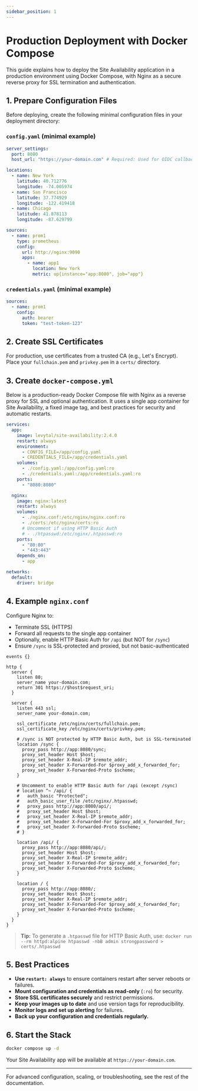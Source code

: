 ```yaml
---
sidebar_position: 1
---
```


# Production Deployment with Docker Compose

This guide explains how to deploy the Site Availability application in a production environment using Docker Compose, with Nginx as a secure reverse proxy for SSL termination and authentication.

## 1. Prepare Configuration Files

Before deploying, create the following minimal configuration files in your deployment directory:

### `config.yaml` (minimal example)

```yaml
server_settings:
  port: 8080
  host_url: "https://your-domain.com" # Required: Used for OIDC callback URLs

locations:
  - name: New York
    latitude: 40.712776
    longitude: -74.005974
  - name: San Francisco
    latitude: 37.774929
    longitude: -122.419418
  - name: Chicago
    latitude: 41.878113
    longitude: -87.629799

sources:
  - name: prom1
    type: prometheus
    config:
      url: http://nginx:9090
      apps:
        - name: app1
          location: New York
          metric: up{instance="app:8080", job="app"}
```

### `credentials.yaml` (minimal example)

```yaml
sources:
  - name: prom1
    config:
      auth: bearer
      token: "test-token-123"
```

## 2. Create SSL Certificates

For production, use certificates from a trusted CA (e.g., Let's Encrypt). Place your `fullchain.pem` and `privkey.pem` in a `certs/` directory.

## 3. Create `docker-compose.yml`

Below is a production-ready Docker Compose file with Nginx as a reverse proxy for SSL and optional authentication. It uses a single app container for Site Availability, a fixed image tag, and best practices for security and automatic restarts.

```yaml
services:
  app:
    image: levytal/site-availability:2.4.0
    restart: always
    environment:
      - CONFIG_FILE=/app/config.yaml
      - CREDENTIALS_FILE=/app/credentials.yaml
    volumes:
      - ./config.yaml:/app/config.yaml:ro
      - ./credentials.yaml:/app/credentials.yaml:ro
    ports:
      - "8080:8080"

  nginx:
    image: nginx:latest
    restart: always
    volumes:
      - ./nginx.conf:/etc/nginx/nginx.conf:ro
      - ./certs:/etc/nginx/certs:ro
      # Uncomment if using HTTP Basic Auth
      # - ./htpasswd:/etc/nginx/.htpasswd:ro
    ports:
      - "80:80"
      - "443:443"
    depends_on:
      - app

networks:
  default:
    driver: bridge
```

## 4. Example `nginx.conf`

Configure Nginx to:

- Terminate SSL (HTTPS)
- Forward all requests to the single app container
- Optionally, enable HTTP Basic Auth for `/api` (but NOT for `/sync`)
- Ensure `/sync` is SSL-protected and proxied, but not basic-authenticated

```nginx
events {}

http {
  server {
    listen 80;
    server_name your-domain.com;
    return 301 https://$host$request_uri;
  }

  server {
    listen 443 ssl;
    server_name your-domain.com;

    ssl_certificate /etc/nginx/certs/fullchain.pem;
    ssl_certificate_key /etc/nginx/certs/privkey.pem;

    # /sync is NOT protected by HTTP Basic Auth, but is SSL-terminated
    location /sync {
      proxy_pass http://app:8080/sync;
      proxy_set_header Host $host;
      proxy_set_header X-Real-IP $remote_addr;
      proxy_set_header X-Forwarded-For $proxy_add_x_forwarded_for;
      proxy_set_header X-Forwarded-Proto $scheme;
    }

    # Uncomment to enable HTTP Basic Auth for /api (except /sync)
    # location ^~ /api/ {
    #   auth_basic "Protected";
    #   auth_basic_user_file /etc/nginx/.htpasswd;
    #   proxy_pass http://app:8080/api/;
    #   proxy_set_header Host $host;
    #   proxy_set_header X-Real-IP $remote_addr;
    #   proxy_set_header X-Forwarded-For $proxy_add_x_forwarded_for;
    #   proxy_set_header X-Forwarded-Proto $scheme;
    # }

    location /api/ {
      proxy_pass http://app:8080/api/;
      proxy_set_header Host $host;
      proxy_set_header X-Real-IP $remote_addr;
      proxy_set_header X-Forwarded-For $proxy_add_x_forwarded_for;
      proxy_set_header X-Forwarded-Proto $scheme;
    }

    location / {
      proxy_pass http://app:8080/;
      proxy_set_header Host $host;
      proxy_set_header X-Real-IP $remote_addr;
      proxy_set_header X-Forwarded-For $proxy_add_x_forwarded_for;
      proxy_set_header X-Forwarded-Proto $scheme;
    }
  }
}
```

> **Tip:** To generate a `.htpasswd` file for HTTP Basic Auth, use:
> `docker run --rm httpd:alpine htpasswd -nbB admin strongpassword > certs/.htpasswd`

## 5. Best Practices

- **Use `restart: always`** to ensure containers restart after server reboots or failures.
- **Mount configuration and credentials as read-only** (`:ro`) for security.
- **Store SSL certificates securely** and restrict permissions.
- **Keep your images up to date** and use version tags for reproducibility.
- **Monitor logs and set up alerting** for failures.
- **Back up your configuration and credentials regularly.**

## 6. Start the Stack

```bash
docker compose up -d
```

Your Site Availability app will be available at `https://your-domain.com`.

---

For advanced configuration, scaling, or troubleshooting, see the rest of the documentation.
